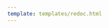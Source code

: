 ```yaml
---
template: templates/redoc.html
---
```


<redoc spec-url="../../internal-apis/application-info-300.yaml"></redoc>
<script src="../../assets/lib/redoc/redoc.standalone.js"> </script>